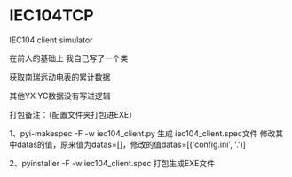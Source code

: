 # IEC104TCP
IEC104 client simulator

在前人的基础上  我自己写了一个类

获取南瑞远动电表的累计数据

其他YX YC数据没有写进逻辑


打包备注：（配置文件夹打包进EXE）

1、pyi-makespec -F -w iec104_client.py
     生成 iec104_client.spec文件
     修改其中datas的值，原来值为datas=[]，修改的值datas=[('config.ini', '.')]

2、pyinstaller -F -w iec104_client.spec
     打包生成EXE文件
